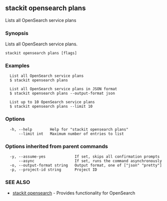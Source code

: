 ## stackit opensearch plans

Lists all OpenSearch service plans

### Synopsis

Lists all OpenSearch service plans.

```
stackit opensearch plans [flags]
```

### Examples

```
  List all OpenSearch service plans
  $ stackit opensearch plans

  List all OpenSearch service plans in JSON format
  $ stackit opensearch plans --output-format json

  List up to 10 OpenSearch service plans
  $ stackit opensearch plans --limit 10
```

### Options

```
  -h, --help        Help for "stackit opensearch plans"
      --limit int   Maximum number of entries to list
```

### Options inherited from parent commands

```
  -y, --assume-yes             If set, skips all confirmation prompts
      --async                  If set, runs the command asynchronously
  -o, --output-format string   Output format, one of ["json" "pretty"]
  -p, --project-id string      Project ID
```

### SEE ALSO

* [stackit opensearch](./stackit_opensearch.md)	 - Provides functionality for OpenSearch

